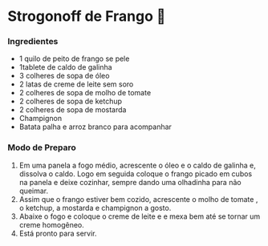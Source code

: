 # Strogonoff de Frango :chicken:

### Ingredientes

- 1 quilo de peito de frango se pele
- 1tablete de caldo de galinha
- 3 colheres de sopa de óleo
- 2 latas de creme de leite sem soro
- 2 colheres de sopa de molho de tomate
- 2 colheres de sopa de ketchup
- 2 colheres de sopa de mostarda
- Champignon
- Batata palha e arroz branco para acompanhar 

### Modo de Preparo

1. Em uma panela a fogo médio, acrescente o óleo e o caldo de galinha e, dissolva o caldo. Logo em seguida coloque o frango picado em cubos na panela e deixe cozinhar, sempre dando uma olhadinha para não queimar.
2. Assim que o frango estiver bem cozido, acrescente o molho de tomate , o ketchup, a mostarda e champignon a gosto.
3. Abaixe o fogo e coloque o creme de leite e e mexa bem até se tornar um creme homogêneo.
4. Está pronto para servir.



